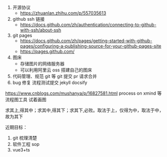 1. 开源协议
   - https://zhuanlan.zhihu.com/p/557035613
2. github ssh 链接
   - https://docs.github.com/zh/authentication/connecting-to-github-with-ssh/about-ssh
3. git pages
   - https://docs.github.com/zh/pages/getting-started-with-github-pages/configuring-a-publishing-source-for-your-github-pages-site
   - https://pages.github.com/
4. 图床
   - 存储图片的网络服务器
   - 可以利用阿里云 oss 搭建自己的图床
5. 代码管理、规范 git 等 git 提交 pr 请求合并
6. bug 修复 流程测试提交 jekyll docsify

https://www.cnblogs.com/mushanya/p/16827581.html process on xmind 等流程图工具 试着画图

求其上,得其中；求其中,得其下；求其下,必败。取法于上，仅得为中，取法于中，故为其下

近期目标：

1. git 梳理清楚
2. 软件工程 sop
3. vue3+ts
